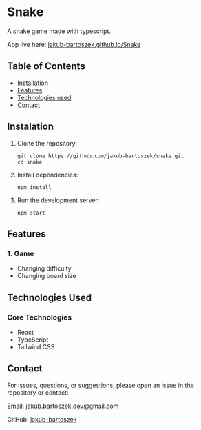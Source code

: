 # Snake
A snake game made with typescript.

App live here: [jakub-bartoszek.github.io/Snake](https://jakub-bartoszek.github.io/Snake)

## Table of Contents
- [Installation](#instalation)
- [Features](#features)
- [Technologies used](#technologies-used)
- [Contact](#contact)

## Instalation
1. Clone the repository:

    ```
    git clone https://github.com/jakub-bartoszek/snake.git
    cd snake
    ```
2. Install dependencies:
    ```
    npm install
    ```
3. Run the development server:
   ```
   npm start
   ```

## Features
### 1. Game
   - Changing difficulty
   - Changing board size

## Technologies Used
### Core Technologies
- React
- TypeScript
- Tailwind CSS

## Contact
For issues, questions, or suggestions, please open an issue in the repository or contact:

Email: jakub.bartoszek.dev@gmail.com

GitHub: [jakub-bartoszek](https://github.com/jakub-bartoszek)

